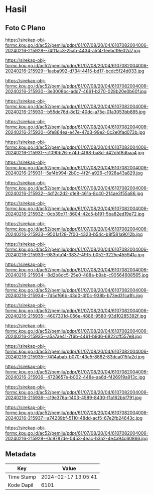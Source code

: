 # Hasil

## Foto C Plano

https://sirekap-obj-formc.kpu.go.id/ac52/pemilu/pdpr/61/07/08/20/04/6107082004006-20240216-215928--74ff1ac3-25ab-4434-a5f4-1eebc19e02d7.jpg

https://sirekap-obj-formc.kpu.go.id/ac52/pemilu/pdpr/61/07/08/20/04/6107082004006-20240216-215929--1aeba992-d734-4415-bd17-bcdc5f24d033.jpg

https://sirekap-obj-formc.kpu.go.id/ac52/pemilu/pdpr/61/07/08/20/04/6107082004006-20240216-215930--3e3008bc-add7-4661-b270-028b20e0b60f.jpg

https://sirekap-obj-formc.kpu.go.id/ac52/pemilu/pdpr/61/07/08/20/04/6107082004006-20240216-215930--b55dc76d-8c12-40dc-a75e-01a3053bb885.jpg

https://sirekap-obj-formc.kpu.go.id/ac52/pemilu/pdpr/61/07/08/20/04/6107082004006-20240216-215930--6fe864ea-e47e-47d3-99e2-0c2e0fad073b.jpg

https://sirekap-obj-formc.kpu.go.id/ac52/pemilu/pdpr/61/07/08/20/04/6107082004006-20240216-215931--c1090b26-e74d-4f68-ba8d-d42d5f8dbaa4.jpg

https://sirekap-obj-formc.kpu.go.id/ac52/pemilu/pdpr/61/07/08/20/04/6107082004006-20240216-215931--5af4b994-2b0c-4f2f-a926-c1928a43a829.jpg

https://sirekap-obj-formc.kpu.go.id/ac52/pemilu/pdpr/61/07/08/20/04/6107082004006-20240216-215932--4d12c2d2-c1e8-461a-8c40-214ae3f55a86.jpg

https://sirekap-obj-formc.kpu.go.id/ac52/pemilu/pdpr/61/07/08/20/04/6107082004006-20240216-215932--0cb39c71-8604-42c5-b191-5ba82ed19e72.jpg

https://sirekap-obj-formc.kpu.go.id/ac52/pemilu/pdpr/61/07/08/20/04/6107082004006-20240216-215933--9501af28-7f00-4323-b54c-b8f581a9012b.jpg

https://sirekap-obj-formc.kpu.go.id/ac52/pemilu/pdpr/61/07/08/20/04/6107082004006-20240216-215933--983bfa14-3837-49f5-b052-3225e455941a.jpg

https://sirekap-obj-formc.kpu.go.id/ac52/pemilu/pdpr/61/07/08/20/04/6107082004006-20240216-215934--8d2b8dc5-25e0-488a-b9ab-c90564608565.jpg

https://sirekap-obj-formc.kpu.go.id/ac52/pemilu/pdpr/61/07/08/20/04/6107082004006-20240216-215934--7d5df66b-43d0-4f0c-938b-b73ed31ca1fc.jpg

https://sirekap-obj-formc.kpu.go.id/ac52/pemilu/pdpr/61/07/08/20/04/6107082004006-20240216-215935--4607301d-056e-4886-9580-93d10285392f.jpg

https://sirekap-obj-formc.kpu.go.id/ac52/pemilu/pdpr/61/07/08/20/04/6107082004006-20240216-215935--a5a7ae41-7f6b-4461-b9d6-6822cff557e8.jpg

https://sirekap-obj-formc.kpu.go.id/ac52/pemilu/pdpr/61/07/08/20/04/6107082004006-20240216-215935--7414abab-b070-43e5-8882-83dca015fa2d.jpg

https://sirekap-obj-formc.kpu.go.id/ac52/pemilu/pdpr/61/07/08/20/04/6107082004006-20240216-215936--4728657e-b002-448e-aa6d-f426919a913c.jpg

https://sirekap-obj-formc.kpu.go.id/ac52/pemilu/pdpr/61/07/08/20/04/6107082004006-20240216-215936--c19e376a-1403-4589-8430-f1a162bbf791.jpg

https://sirekap-obj-formc.kpu.go.id/ac52/pemilu/pdpr/61/07/08/20/04/6107082004006-20240216-215937--a74239bf-5110-48dd-acf5-67e2fb24643c.jpg

https://sirekap-obj-formc.kpu.go.id/ac52/pemilu/pdpr/61/07/08/20/04/6107082004006-20240216-215929--0c9787de-0453-4eac-b3a2-4e4a94c60866.jpg


## Metadata

| Key        | Value               |
| ---------- | ------------------- |
| Time Stamp | 2024-02-17 13:05:41 |
| Kode Dapil | 6101                |



